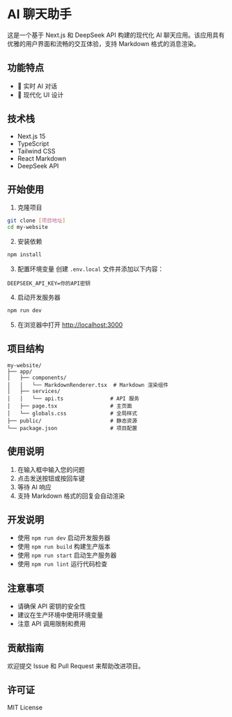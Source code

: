 # AI 聊天助手

这是一个基于 Next.js 和 DeepSeek API 构建的现代化 AI 聊天应用。该应用具有优雅的用户界面和流畅的交互体验，支持 Markdown 格式的消息渲染。

## 功能特点

- 💬 实时 AI 对话
- 🎨 现代化 UI 设计

## 技术栈

- Next.js 15
- TypeScript
- Tailwind CSS
- React Markdown
- DeepSeek API

## 开始使用

1. 克隆项目
```bash
git clone [项目地址]
cd my-website
```

2. 安装依赖
```bash
npm install
```

3. 配置环境变量
创建 `.env.local` 文件并添加以下内容：
```
DEEPSEEK_API_KEY=你的API密钥
```

4. 启动开发服务器
```bash
npm run dev
```

5. 在浏览器中打开 [http://localhost:3000](http://localhost:3000)

## 项目结构

```
my-website/
├── app/
│   ├── components/
│   │   └── MarkdownRenderer.tsx  # Markdown 渲染组件
│   ├── services/
│   │   └── api.ts               # API 服务
│   ├── page.tsx                 # 主页面
│   └── globals.css              # 全局样式
├── public/                      # 静态资源
└── package.json                 # 项目配置
```

## 使用说明

1. 在输入框中输入您的问题
2. 点击发送按钮或按回车键
3. 等待 AI 响应
4. 支持 Markdown 格式的回复会自动渲染

## 开发说明

- 使用 `npm run dev` 启动开发服务器
- 使用 `npm run build` 构建生产版本
- 使用 `npm run start` 启动生产服务器
- 使用 `npm run lint` 运行代码检查

## 注意事项

- 请确保 API 密钥的安全性
- 建议在生产环境中使用环境变量
- 注意 API 调用限制和费用

## 贡献指南

欢迎提交 Issue 和 Pull Request 来帮助改进项目。

## 许可证

MIT License
